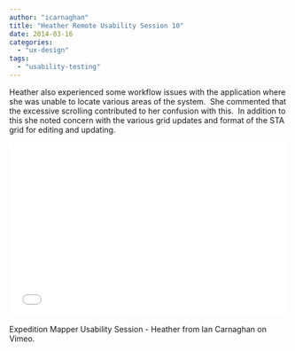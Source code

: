 ```yaml
---
author: "icarnaghan"
title: "Heather Remote Usability Session 10"
date: 2014-03-16
categories: 
  - "ux-design"
tags: 
  - "usability-testing"
---
```


Heather also experienced some workflow issues with the application where she was unable to locate various areas of the system.  She commented that the excessive scrolling contributed to her confusion with this.  In addition to this she noted concern with the various grid updates and format of the STA grid for editing and updating.

<!--more-->

<iframe src="//player.vimeo.com/video/89263217" width="500" height="315" frameborder="0" allowfullscreen="allowfullscreen"></iframe>

Expedition Mapper Usability Session - Heather from Ian Carnaghan on Vimeo.
